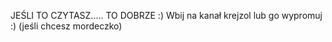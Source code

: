 JEŚLI TO CZYTASZ..... TO DOBRZE :)
Wbij na kanał krejzol lub go wypromuj :) (jeśli chcesz mordeczko)
